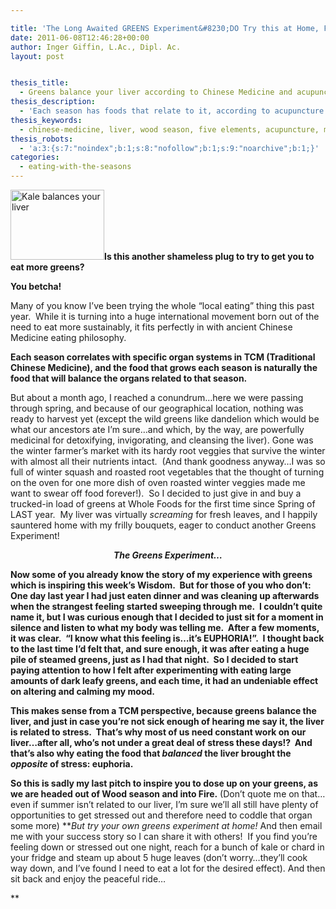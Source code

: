 ```yaml
---

title: 'The Long Awaited GREENS Experiment&#8230;DO Try this at Home, Folks!'
date: 2011-06-08T12:46:28+00:00
author: Inger Giffin, L.Ac., Dipl. Ac.
layout: post


thesis_title:
  - Greens balance your liver according to Chinese Medicine and acupuncture philosophy.
thesis_description:
  - 'Each season has foods that relate to it, according to acupuncture and Chinese Medicine philosophy.  And none are better for balancing and healing the liver in Springtime, than greens. '
thesis_keywords:
  - chinese-medicine, liver, wood season, five elements, acupuncture, medicinal eating
thesis_robots:
  - 'a:3:{s:7:"noindex";b:1;s:8:"nofollow";b:1;s:9:"noarchive";b:1;}'
categories:
  - eating-with-the-seasons
---
```

[<img class="size-thumbnail wp-image-1069 alignleft" title="Kale is good for your liver" src="/assets/wp-content/uploads/2011/06/kale-150x112.jpg" alt="Kale balances your liver" width="150" height="112" srcset="/assets/wp-content/uploads/2011/06/kale-150x112.jpg 150w, /assets/wp-content/uploads/2011/06/kale-300x225.jpg 300w, /assets/wp-content/uploads/2011/06/kale.jpg 680w" sizes="(max-width: 150px) 100vw, 150px" />](/assets/wp-content/uploads/2011/06/kale.jpg)**Is this another shameless plug to try to get you to eat more greens?**

**You betcha!**

Many of you know I&#8217;ve been trying the whole &#8220;local eating&#8221; thing this past year.  While it is turning into a huge international movement born out of the need to eat more sustainably, it fits perfectly in with ancient Chinese Medicine eating philosophy.

**Each season correlates with specific organ systems in TCM (Traditional Chinese Medicine), and the food that grows each season is naturally the food that will balance the organs related to that season.**

But about a month ago, I reached a conundrum&#8230;here we were passing through spring, and because of our geographical location, nothing was ready to harvest yet (except the wild greens like dandelion which would be what our ancestors ate I&#8217;m sure&#8230;and which, by the way, are powerfully medicinal for detoxifying, invigorating, and cleansing the liver). Gone was the winter farmer&#8217;s market with its hardy root veggies that survive the winter with almost all their nutrients intact.  (And thank goodness anyway&#8230;I was so full of winter squash and roasted root vegetables that the thought of turning on the oven for one more dish of oven roasted winter veggies made me want to swear off food forever!).  So I decided to just give in and buy a trucked-in load of greens at Whole Foods for the first time since Spring of LAST year.  My liver was virtually _screaming_ for fresh leaves, and I happily sauntered home with my frilly bouquets, eager to conduct another Greens Experiment!

<p style="text-align: center;">
  <em><strong>The Greens Experiment&#8230;</strong></em>
</p>

**Now some of you already know the story of my experience with greens which is inspiring this week&#8217;s Wisdom.  But for those of you who don&#8217;t: One day last year I had just eaten dinner and was cleaning up afterwards when the strangest feeling started sweeping through me.  I couldn&#8217;t quite name it, but I was curious enough that I decided to just sit for a moment in silence and listen to what my body was telling me.  After a few moments, it was clear.  &#8220;I know what this feeling is&#8230;it&#8217;s EUPHORIA!&#8221;.  I thought back to the last time I&#8217;d felt that, and sure enough, it was after eating a huge pile of steamed greens, just as I had that night.  So I decided to start paying attention to how I felt after experimenting with eating large amounts of dark leafy greens, and each time, it had an undeniable effect on altering and calming my mood.**

**This makes sense from a TCM perspective, because greens balance the liver, and just in case you&#8217;re not sick enough of hearing me say it, the liver is related to stress.  That&#8217;s why most of us need constant work on our liver&#8230;after all, who&#8217;s not under a great deal of stress these days!?  And that&#8217;s also why eating the food that _balanced_ the liver brought the _opposite_ of stress: euphoria.**

**So this is sadly my last pitch to inspire you to dose up on your greens, as we are headed out of Wood season and into Fire.** (Don&#8217;t quote me on that&#8230;even if summer isn&#8217;t related to our liver, I&#8217;m sure we&#8217;ll all still have plenty of opportunities to get stressed out and therefore need to coddle that organ some more) **_But try your own greens experiment at home!_ And then email me with your success story so I can share it with others!  If you find you&#8217;re feeling down or stressed out one night, reach for a bunch of kale or chard in your fridge and steam up about 5 huge leaves (don&#8217;t worry&#8230;they&#8217;ll cook way down, and I&#8217;ve found I need to eat a lot for the desired effect). And then sit back and enjoy the peaceful ride&#8230;
  
**